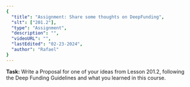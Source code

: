```yaml
---
{
  "title": "Assignment: Share some thoughts on DeepFunding",
  "slt": ["201.2"],
  "type": "Assignment",
  "description": "",
  "videoURL": "",
  "lastEdited": "02-23-2024",
  "author": "Rafael"
}
---
```


**Task:** Write a Proposal for one of your ideas from Lesson 201.2, following the Deep Funding Guidelines and what you learned in this course.
